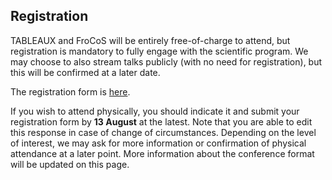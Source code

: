 ## Registration
TABLEAUX and FroCoS will be entirely free-of-charge to attend, but registration is mandatory to fully engage with the scientific program. We may choose to also stream talks publicly (with no need for registration), but this will be confirmed at a later date.

The registration form is [here](https://forms.gle/DRNBgeRKA4Qbcsws7).

If you wish to attend physically, you should indicate it and submit your registration form by **13 August** at the latest. Note that you are able to edit this response in case of change of circumstances. Depending on the level of interest, we may ask for more information or confirmation of physical attendance at a later point. More information about the conference format will be updated on this page.

